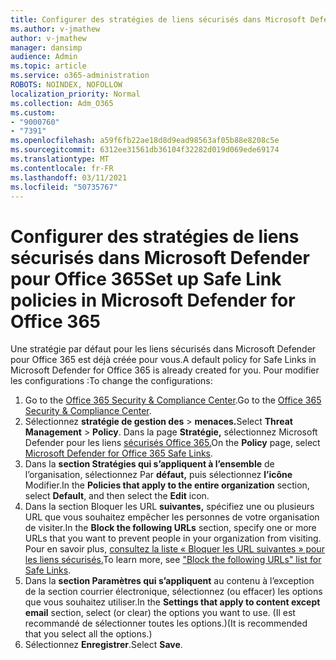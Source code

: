 ```yaml
---
title: Configurer des stratégies de liens sécurisés dans Microsoft Defender pour Office 365
ms.author: v-jmathew
author: v-jmathew
manager: dansimp
audience: Admin
ms.topic: article
ms.service: o365-administration
ROBOTS: NOINDEX, NOFOLLOW
localization_priority: Normal
ms.collection: Adm_O365
ms.custom:
- "9000760"
- "7391"
ms.openlocfilehash: a59f6fb22ae18d8d9ead98563af05b88e8208c5e
ms.sourcegitcommit: 6312ee31561db36104f32282d019d069ede69174
ms.translationtype: MT
ms.contentlocale: fr-FR
ms.lasthandoff: 03/11/2021
ms.locfileid: "50735767"
---
```

# <a name="set-up-safe-link-policies-in-microsoft-defender-for-office-365"></a><span data-ttu-id="1b62d-102">Configurer des stratégies de liens sécurisés dans Microsoft Defender pour Office 365</span><span class="sxs-lookup"><span data-stu-id="1b62d-102">Set up Safe Link policies in Microsoft Defender for Office 365</span></span>

<span data-ttu-id="1b62d-103">Une stratégie par défaut pour les liens sécurisés dans Microsoft Defender pour Office 365 est déjà créée pour vous.</span><span class="sxs-lookup"><span data-stu-id="1b62d-103">A default policy for Safe Links in Microsoft Defender for Office 365 is already created for you.</span></span> <span data-ttu-id="1b62d-104">Pour modifier les configurations :</span><span class="sxs-lookup"><span data-stu-id="1b62d-104">To change the configurations:</span></span>

1. <span data-ttu-id="1b62d-105">Go to the [Office 365 Security & Compliance Center](https://go.microsoft.com/fwlink/p/?linkid=2077143).</span><span class="sxs-lookup"><span data-stu-id="1b62d-105">Go to the [Office 365 Security & Compliance Center](https://go.microsoft.com/fwlink/p/?linkid=2077143).</span></span>
2. <span data-ttu-id="1b62d-106">Sélectionnez **stratégie de gestion des**  >  **menaces.**</span><span class="sxs-lookup"><span data-stu-id="1b62d-106">Select **Threat Management** > **Policy**.</span></span> <span data-ttu-id="1b62d-107">Dans la page **Stratégie,** sélectionnez Microsoft Defender pour les liens [sécurisés Office 365.](https://go.microsoft.com/fwlink/?linkid=2101058)</span><span class="sxs-lookup"><span data-stu-id="1b62d-107">On the **Policy** page, select [Microsoft Defender for Office 365 Safe Links](https://go.microsoft.com/fwlink/?linkid=2101058).</span></span>
3. <span data-ttu-id="1b62d-108">Dans la **section Stratégies qui s’appliquent à l’ensemble** de l’organisation, sélectionnez Par **défaut,** puis sélectionnez **l’icône** Modifier.</span><span class="sxs-lookup"><span data-stu-id="1b62d-108">In the **Policies that apply to the entire organization** section, select **Default**, and then select the **Edit** icon.</span></span>
4. <span data-ttu-id="1b62d-109">Dans la section Bloquer les URL **suivantes,** spécifiez une ou plusieurs URL que vous souhaitez empêcher les personnes de votre organisation de visiter.</span><span class="sxs-lookup"><span data-stu-id="1b62d-109">In the **Block the following URLs** section, specify one or more URLs that you want to prevent people in your organization from visiting.</span></span> <span data-ttu-id="1b62d-110">Pour en savoir plus, [consultez la liste « Bloquer les URL suivantes » pour les liens sécurisés.](https://go.microsoft.com/fwlink/?linkid=2092123)</span><span class="sxs-lookup"><span data-stu-id="1b62d-110">To learn more, see ["Block the following URLs" list for Safe Links](https://go.microsoft.com/fwlink/?linkid=2092123).</span></span>
5. <span data-ttu-id="1b62d-111">Dans la **section Paramètres qui s’appliquent** au contenu à l’exception de la section courrier électronique, sélectionnez (ou effacer) les options que vous souhaitez utiliser.</span><span class="sxs-lookup"><span data-stu-id="1b62d-111">In the **Settings that apply to content except email** section, select (or clear) the options you want to use.</span></span> <span data-ttu-id="1b62d-112">(Il est recommandé de sélectionner toutes les options.)</span><span class="sxs-lookup"><span data-stu-id="1b62d-112">(It is recommended that you select all the options.)</span></span>
6. <span data-ttu-id="1b62d-113">Sélectionnez **Enregistrer**.</span><span class="sxs-lookup"><span data-stu-id="1b62d-113">Select **Save**.</span></span>
